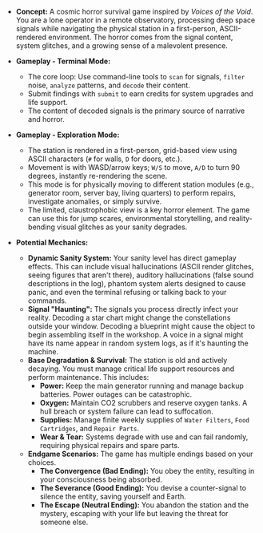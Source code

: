 *   **Concept:** A cosmic horror survival game inspired by *Voices of the Void*. You are a lone operator in a remote observatory, processing deep space signals while navigating the physical station in a first-person, ASCII-rendered environment. The horror comes from the signal content, system glitches, and a growing sense of a malevolent presence.

*   **Gameplay - Terminal Mode:**
    *   The core loop: Use command-line tools to `scan` for signals, `filter` noise, `analyze` patterns, and `decode` their content.
    *   Submit findings with `submit` to earn credits for system upgrades and life support.
    *   The content of decoded signals is the primary source of narrative and horror.

*   **Gameplay - Exploration Mode:**
    *   The station is rendered in a first-person, grid-based view using ASCII characters (`#` for walls, `D` for doors, etc.).
    *   Movement is with WASD/arrow keys; `W/S` to move, `A/D` to turn 90 degrees, instantly re-rendering the scene.
    *   This mode is for physically moving to different station modules (e.g., generator room, server bay, living quarters) to perform repairs, investigate anomalies, or simply survive.
    *   The limited, claustrophobic view is a key horror element. The game can use this for jump scares, environmental storytelling, and reality-bending visual glitches as your sanity degrades.

*   **Potential Mechanics:**
    *   **Dynamic Sanity System:** Your sanity level has direct gameplay effects. This can include visual hallucinations (ASCII render glitches, seeing figures that aren't there), auditory hallucinations (false sound descriptions in the log), phantom system alerts designed to cause panic, and even the terminal refusing or talking back to your commands.
    *   **Signal "Haunting":** The signals you process directly infect your reality. Decoding a star chart might change the constellations outside your window. Decoding a blueprint might cause the object to begin assembling itself in the workshop. A voice in a signal might have its name appear in random system logs, as if it's haunting the machine.
    *   **Base Degradation & Survival:** The station is old and actively decaying. You must manage critical life support resources and perform maintenance. This includes:
        *   **Power:** Keep the main generator running and manage backup batteries. Power outages can be catastrophic.
        *   **Oxygen:** Maintain CO2 scrubbers and reserve oxygen tanks. A hull breach or system failure can lead to suffocation.
        *   **Supplies:** Manage finite weekly supplies of `Water Filters`, `Food Cartridges`, and `Repair Parts`.
        *   **Wear & Tear:** Systems degrade with use and can fail randomly, requiring physical repairs and spare parts.
    *   **Endgame Scenarios:** The game has multiple endings based on your choices.
        *   **The Convergence (Bad Ending):** You obey the entity, resulting in your consciousness being absorbed.
        *   **The Severance (Good Ending):** You devise a counter-signal to silence the entity, saving yourself and Earth.
        *   **The Escape (Neutral Ending):** You abandon the station and the mystery, escaping with your life but leaving the threat for someone else.
